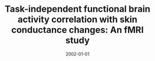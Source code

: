---
title: "Task-independent functional brain activity correlation with skin conductance changes: An fMRI study"
date: 2002-01-01
authors_string: J. II, L. Ungerleider, Peter Bandettini
authors:
   - J. II
   - L. Ungerleider
   - Peter Bandettini
author_ids:
   - peter_bandettini
journal: 'NeuroImage'
volume: 17
issue: 
pages: 1797-1806
book_title: ''
publisher: ''
abstract: ''
project_id: 
paper_url: 
doi: 
data_loc: ''
code_loc: ''
file: '/assets/publications//assets/publications/'
file_name: '/assets/publications/'
type: journal_article
pub_str: ' (2002) NeuroImage 17: 1797-1806'
layout: publication 
---